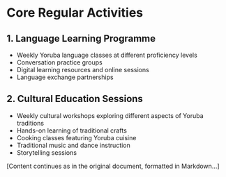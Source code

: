 # Core Regular Activities

## 1. Language Learning Programme

- Weekly Yoruba language classes at different proficiency levels
- Conversation practice groups
- Digital learning resources and online sessions
- Language exchange partnerships

## 2. Cultural Education Sessions

- Weekly cultural workshops exploring different aspects of Yoruba traditions
- Hands-on learning of traditional crafts
- Cooking classes featuring Yoruba cuisine
- Traditional music and dance instruction
- Storytelling sessions

[Content continues as in the original document, formatted in Markdown...]